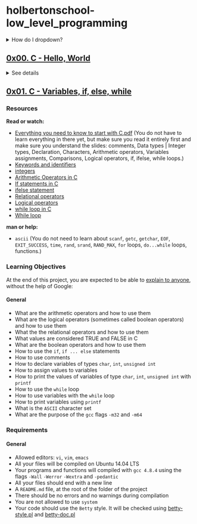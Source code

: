 # holbertonschool-low_level_programming

<details>
<summary>How do I dropdown?</summary>
<br>
This is how you dropdown.
</details>

<h2>
	<a href="0x00-hello_world">0x00. C - Hello, World</a>
</h2>
<details>
<summary>See details</summary>
<br>

### Resources
**Read or watch:**
* [Everything you need to know to start with C.pdf](https://intranet.hbtn.io/rltoken/d6TBbj0HA4EvnmpqvEz68Q) (You do not have to learn everything in there yet, but make sure you read it entirely first)
*	[Dennis Ritchie](https://intranet.hbtn.io/rltoken/vY9KI1Ai38BUuydEfadtaA)
*	[C Programming Language: Brian Kernighan](https://intranet.hbtn.io/rltoken/f5nVwIVoNRrnddbX-5h5rw)
*	[Why C Programming Is Awesome](https://intranet.hbtn.io/rltoken/J7yAaPGVuPoJI4iP1DuIPw)
*	[Learning to program in C part 1](https://intranet.hbtn.io/rltoken/AicyjqLinWdA9qxKsXBKjg)
*	[Learning to program in C part 2](https://intranet.hbtn.io/rltoken/1qtDStnOrOjrVseFa3jngA)
*	[Understanding C program Compilation Process](https://intranet.hbtn.io/rltoken/qM-SOqtf8ZnGxVtVWchAfg)
*	[Holbertons Betty Coding Style](https://intranet.hbtn.io/rltoken/8c-wkUvvmuA_d5s4ktmnEw)
*	[Hash-bang under the hood](https://intranet.hbtn.io/rltoken/7oODGrfLgAJJzoCbfBap3Q) (Look at only after you finish consuming the other resources)
*	[Linus Torvalds on C vs. C++](https://intranet.hbtn.io/rltoken/8rYFkn82I0QlSygvC0u2Jw) (Look at only after you finish consuming the other resources)

**man or help:**
*	gcc
*	printf (3)
*	puts
*	putchar

### Learning Objectives
At the end of this project, you are expected to be able to [explain to anyone](https://intranet.hbtn.io/rltoken/teQx0X6TSmGDa2BoA84WRg), without the help of Google:

#### General
*	Why C programming is awesome
*	Who invented C
*	Who are Dennis Ritchie, Brian Kernighan and Linus Torvalds
*	What happens when you type ``gcc main.c``
*	What is an entry point
*	What is ``main``
*	How to print text using ``printf``, ``puts`` and ``putchar``
*	How to get the size of a specific type using the unary operator ``sizeof``
*	How to compile using ``gcc``
*	What is the default program name when compiling with ``gcc``
*	What is the official Holberton C coding style and how to check your code with ``betty-style``
*	How to find the right header to include in your source code when using a standard library function
*	How does the ``main`` function influence the return value of the program

### Requirements
#### C
*	Allowed editors: ``vi``, ``vim``, ``emacs``
*	All your files will be compiled on Ubuntu 14.04 LTS using ``gcc 4.8.4``, using the options ``-Wall -Werror -Wextra -pedantic``
*	All your files should end with a new line
*	A ``README.md`` file at the root of the ``holbertonschool-low_level_programming`` repo, containing a description of the repository
*	A ``README.md`` file, at the root of the folder of this project, containing a description of the project
*	There should be no errors and no warnings during compilation
*	You are not allowed to use ``system``
*	Your code should use the ``Betty`` style. It will be checked using [betty-style.pl](https://github.com/holbertonschool/Betty/blob/master/betty-style.pl) and [betty-doc.pl](https://github.com/holbertonschool/Betty/blob/master/betty-doc.pl)

#### Shell Scripts
*	Allowed editors: ``vi``, ``vim``, ``emacs``
*	All your scripts will be tested on Ubuntu 14.04 LTS
*	All your scripts should be exactly two lines long (``$ wc -l file`` should print 2)
*	All your files should end with a new line
*	The first line of all your files should be exactly ``#!/bin/bash``

### More Info
#### Betty linter
To run the Betty linter just with command ``betty <filename>``:
*	Go to the [Betty](https://intranet.hbtn.io/rltoken/Iz34GJJ6iQ28q3sJXRUdkQ) repository
*	Clone the [repo](https://intranet.hbtn.io/rltoken/Iz34GJJ6iQ28q3sJXRUdkQ) to your local machine
*	``cd`` into the Betty directory
*	Install the linter with ``sudo ./install.sh``
*	``emacs`` or ``vi`` a new file called ``betty``, and copy the script below:
```
#!/bin/bash
# Simply a wrapper script to keep you from having to use betty-style
# and betty-doc separately on every item.
# Originally by Tim Britton (@wintermanc3r), multiargument added by
# Larry Madeo (@hillmonkey)

BIN_PATH="/usr/local/bin"
BETTY_STYLE="betty-style"
BETTY_DOC="betty-doc"

if [ "$#" = "0" ]; then
    echo "No arguments passed."
    exit 1
fi

for argument in "$@" ; do
    echo -e "\n========== $argument =========="
    ${BIN_PATH}/${BETTY_STYLE} "$argument"
    ${BIN_PATH}/${BETTY_DOC} "$argument"
done
```
* Once saved, exit file and change permissions to apply to all users with ``chmod a+x betty``
* Move the ``betty`` file into ``/bin/`` directory or somewhere else in your ``$PATH`` with ``sudo mv betty /bin/``
You can now type betty <filename> to run the Betty linter!

### Manual QA Review
**It is your responsibility to request a review for your blog from a peer before the projects deadline. If no peers have been reviewed, you should request a review from a TA or staff member.**
</details>


## [0x01. C - Variables, if, else, while](0x01-variables_if_else_while)
### Resources
**Read or watch:**
* [Everything you need to know to start with C.pdf](https://intranet.hbtn.io/rltoken/GB1UNodFfec0AXUfmSxsLA) (You do not have to learn everything in there yet, but make sure you read it entirely first and make sure you understand the slides: comments, Data types | Integer types, Declaration, Characters, Arithmetic operators, Variables assignments, Comparisons, Logical operators, if, ifelse, while loops.)
* [Keywords and identifiers](https://intranet.hbtn.io/rltoken/ckqC9BrBcMmv-DLmBauaWQ)
*	[integers](https://intranet.hbtn.io/rltoken/Oau_6LT7-3IIt5ew_3Ac6g)
*	[Arithmetic Operators in C](https://intranet.hbtn.io/rltoken/r4hrHzg2X9JjnKj8sP_SAw)
*	[If statements in C](https://intranet.hbtn.io/rltoken/W93uajwXtW3WOxOaeBtF-A)
* [ifelse statement](https://intranet.hbtn.io/rltoken/PMD6eKdkj2RmIpagtABihw)
*	[Relational operators](https://intranet.hbtn.io/rltoken/dCy4644-X_WJMYxRZwCfFQ)
*	[Logical operators](https://intranet.hbtn.io/rltoken/gJzJXQoEdEN1Oxcutp_76Q)
*	[while loop in C](https://intranet.hbtn.io/rltoken/Qhq1p5UcR72-VXFJ_iAqWQ)
*	[While loop](https://intranet.hbtn.io/rltoken/RY9a1EDxRKNNHhxbJ6Pn_g)

**man or help:**
*	``ascii`` (You do not need to learn about ``scanf``, ``getc``, ``getchar``, ``EOF``, ``EXIT_SUCCESS``, ``time``, ``rand``, ``srand``, ``RAND_MAX``, ``for`` loops, ``do...while`` loops, functions.)

### Learning Objectives
At the end of this project, you are expected to be able to [explain to anyone](https://intranet.hbtn.io/rltoken/ZINxoF_40ehsu7vI2nx1qQ), without the help of Google:

#### General
*	What are the arithmetic operators and how to use them
*	What are the logical operators (sometimes called boolean operators) and how to use them
*	What the the relational operators and how to use them
*	What values are considered TRUE and FALSE in C
*	What are the boolean operators and how to use them
*	How to use the ``if``, ``if ... else`` statements
*	How to use comments
*	How to declare variables of types ``char``, ``int``, ``unsigned int``
*	How to assign values to variables
*	How to print the values of variables of type ``char``, ``int``, ``unsigned int`` with ``printf``
*	How to use the ``while`` loop
*	How to use variables with the ``while`` loop
*	How to print variables using ``printf``
*	What is the ``ASCII`` character set
*	What are the purpose of the ``gcc`` flags ``-m32`` and ``-m64``

### Requirements
#### General
*	Allowed editors: ``vi``, ``vim``, ``emacs``
*	All your files will be compiled on Ubuntu 14.04 LTS
*	Your programs and functions will compiled with ``gcc 4.8.4`` using the flags ``-Wall`` ``-Werror`` ``-Wextra`` and ``-pedantic``
*	All your files should end with a new line
*	A ``README.md`` file, at the root of the folder of the project
*	There should be no errors and no warnings during compilation
*	You are not allowed to use ``system``
*	Your code should use the ``Betty`` style. It will be checked using [betty-style.pl](https://github.com/holbertonschool/Betty/blob/master/betty-style.pl) and [betty-doc.pl](https://github.com/holbertonschool/Betty/blob/master/betty-doc.pl)
